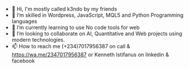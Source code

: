 - 👋 Hi, I'm mostly called k3ndo by my friends
- 👀 I’m skilled in Wordpress, JavaScript, MQL5 and Python Programming languages 
- 🌱 I’m currently learning to use No code tools for web
- 💞️ I’m looking to collaborate on AI, Quantitative and Web projects using modern technologies.
- 📫 How to reach me (+234)7017956387 on call & https://wa.me/2347017956387 or Kenneth Istifanus on linkedin & facebook

<!---
realkendo/realkendo is a ✨ special ✨ repository because its `README.md` (this file) appears on your GitHub profile.
You can click the Preview link to take a look at your changes.
--->
